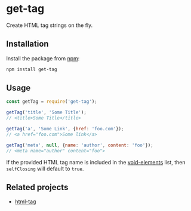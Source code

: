 # get-tag
Create HTML tag strings on the fly.

## Installation
Install the package from [npm](https://www.npmjs.com/package/get-tag):

```bash
npm install get-tag
```

## Usage
```js
const getTag = require('get-tag');

getTag('title', 'Some Title');
// <title>Some Title</title>

getTag('a', 'Some Link', {href: 'foo.com'});
// <a href="foo.com">Some link</a>

getTag('meta', null, {name: 'author', content: 'foo'});
// <meta name="author" content="foo">
```

If the provided HTML tag name is included in the [void-elements](https://www.w3.org/TR/2011/WD-html-markup-20110113/syntax.html#void-elements) list, then `selfClosing` will default to `true`.

## Related projects
- [html-tag](https://www.npmjs.com/package/html-tag)